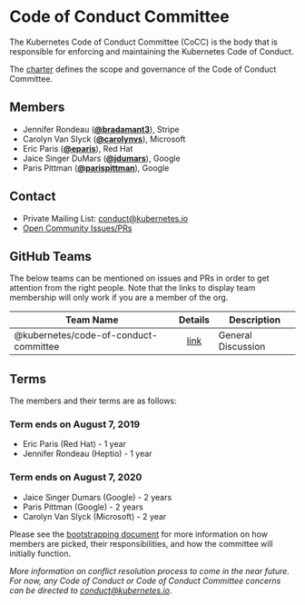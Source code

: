 <!---
This is an autogenerated file!

Please do not edit this file directly, but instead make changes to the
sigs.yaml file in the project root.

To understand how this file is generated, see https://git.k8s.io/community/generator/README.md
--->
# Code of Conduct Committee

The Kubernetes Code of Conduct Committee (CoCC) is the body that is responsible for enforcing and maintaining the Kubernetes Code of Conduct.

The [charter](charter.md) defines the scope and governance of the Code of Conduct Committee.

## Members

* Jennifer Rondeau (**[@bradamant3](https://github.com/bradamant3)**), Stripe
* Carolyn Van Slyck (**[@carolynvs](https://github.com/carolynvs)**), Microsoft
* Eric Paris (**[@eparis](https://github.com/eparis)**), Red Hat
* Jaice Singer DuMars (**[@jdumars](https://github.com/jdumars)**), Google
* Paris Pittman (**[@parispittman](https://github.com/parispittman)**), Google

## Contact
* Private Mailing List: conduct@kubernetes.io
* [Open Community Issues/PRs](https://github.com/kubernetes/community/labels/ug%2Fconduct)

## GitHub Teams

The below teams can be mentioned on issues and PRs in order to get attention from the right people.
Note that the links to display team membership will only work if you are a member of the org.

| Team Name | Details | Description |
| --------- |:-------:| ----------- |
| @kubernetes/code-of-conduct-committee | [link](https://github.com/orgs/kubernetes/teams/code-of-conduct-committee) | General Discussion |

<!-- BEGIN CUSTOM CONTENT -->
## Terms

The members and their terms are as follows:

### Term ends on August 7, 2019
- Eric Paris (Red Hat) - 1 year
- Jennifer Rondeau (Heptio) - 1 year

### Term ends on August 7, 2020
- Jaice Singer Dumars (Google) - 2 years
- Paris Pittman (Google) - 2 years
- Carolyn Van Slyck (Microsoft) - 2 year

Please see the [bootstrapping document](./bootstrapping-process.md) for more information on how members are picked, their responsibilities, and how the committee will initially function.

_More information on conflict resolution process to come in the near future. For now, any Code of Conduct or Code of Conduct Committee concerns can be directed to <conduct@kubernetes.io>_.
<!-- END CUSTOM CONTENT -->
